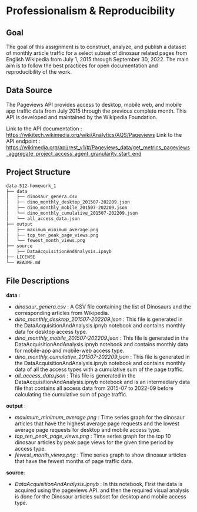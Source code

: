 # Professionalism & Reproducibility

## Goal

The goal of this assignment is to construct, analyze, and publish a dataset of monthly article traffic for a select subset of dinosaur related pages from English Wikipedia from July 1, 2015 through September 30, 2022. The main aim is to follow the best practices for open documentation and reproducibility of the work.

## Data Source
The Pageviews API provides access to desktop, mobile web, and mobile app traffic data from July 2015 through the previous complete month. This API is developed and maintained by the Wikipedia Foundation.

Link to the API documentation : https://wikitech.wikimedia.org/wiki/Analytics/AQS/Pageviews 
Link to the API endpoint : https://wikimedia.org/api/rest_v1/#/Pageviews_data/get_metrics_pageviews_aggregate_project_access_agent_granularity_start_end

## Project Structure

```bash
data-512-homework_1
├── data
│   ├── dinosaur_genera.csv
│   ├── dino_monthly_desktop_201507-202209.json
│   ├── dino_monthly_mobile_201507-202209.json
│   └── dino_monthly_cumulative_201507-202209.json
│   └── all_access_data.json
├── output
│   ├── maximum_minimum_average.png
│   ├── top_ten_peak_page_views.png
│   └── fewest_month_views.png
├── source
│   ├── DataAcquisitionAndAnalysis.ipnyb
├── LICENSE
└── README.md
 ```

## File Descriptions

**data** : 

- *dinosaur_genera.csv* : A CSV file containing the list of Dinosaurs and the corresponding articles from Wikipedia.
- *dino_monthly_desktop_201507-202209.json* : This file is generated in the DataAcquisitionAndAnalysis.ipnyb notebook and contains monthly data for desktop access type.
- *dino_monthly_mobile_201507-202209.json* : This file is generated in the DataAcquisitionAndAnalysis.ipnyb notebook and contains monthly data for mobile-app and mobile-web access type.
- *dino_monthly_cumulative_201507-202209.json* : This file is generated in the DataAcquisitionAndAnalysis.ipnyb notebook and contains monthly data of all the access types with a cumulative sum of the page traffic.
- *all_access_data.json* : This file is generated in the DataAcquisitionAndAnalysis.ipnyb notebook and is an intermediary data file that contains all access data from 2015-07 to 2022-09 before calculating the cumulative sum of page traffic.

**output** :

- *maximum_minimum_average.png* : Time series graph for the dinosaur articles that have the highest average page requests and the lowest average page requests for desktop and mobile access type.
- *top_ten_peak_page_views.png* : Time series graph for the top 10 dinosaur articles by peak page views for the given time period by access type.
- *fewest_month_views.png* : Time series graph to show dinosaur articles that have the fewest months of page traffic data.

**source**:

- *DataAcquisitionAndAnalysis.ipnyb* : In this notebook, First the data is acquired using the pageviews API. and then the required visual analysis is done for the Dinosaur articles subset for desktop and mobile access type.
